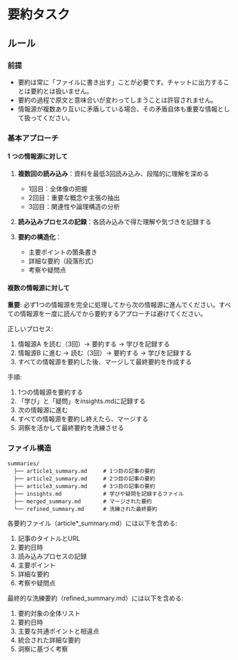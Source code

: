 # 要約タスク

## ルール

### 前提

- 要約は常に「ファイルに書き出す」ことが必要です。チャットに出力することは要約とは扱いません。
- 要約の過程で原文と意味合いが変わってしまうことは許容されません。
- 情報源が複数あり互いに矛盾している場合、その矛盾自体も重要な情報として扱ってください。

### 基本アプローチ

#### 1 つの情報源に対して

1. **複数回の読み込み**：資料を最低3回読み込み、段階的に理解を深める
   - 1回目：全体像の把握
   - 2回目：重要な概念や主張の抽出
   - 3回目：関連性や論理構造の分析

2. **読み込みプロセスの記録**：各読み込みで得た理解や気づきを記録する

3. **要約の構造化**：
   - 主要ポイントの箇条書き
   - 詳細な要約（段落形式）
   - 考察や疑問点

#### 複数の情報源に対して

**重要**: 必ず1つの情報源を完全に処理してから次の情報源に進んでください。すべての情報源を一度に読んでから要約するアプローチは避けてください。

正しいプロセス:
1. 情報源A を読む（3回）→ 要約する → 学びを記録する
2. 情報源B に進む → 読む（3回）→ 要約する → 学びを記録する
3. すべての情報源を要約した後、マージして最終要約を作成する

手順:
1. 1つの情報源を要約する
2. 「学び」と「疑問」をinsights.mdに記録する
3. 次の情報源に進む
4. すべての情報源を要約し終えたら、マージする
5. 洞察を活かして最終要約を洗練させる

### ファイル構造

```
summaries/
  ├── article1_summary.md     # 1つ目の記事の要約
  ├── article2_summary.md     # 2つ目の記事の要約
  ├── article3_summary.md     # 3つ目の記事の要約
  ├── insights.md             # 学びや疑問を記録するファイル
  ├── merged_summary.md       # マージされた要約
  └── refined_summary.md      # 洗練された最終要約
```

各要約ファイル（article*_summary.md）には以下を含める:
1. 記事のタイトルとURL
2. 要約日時
3. 読み込みプロセスの記録
4. 主要ポイント
5. 詳細な要約
6. 考察や疑問点

最終的な洗練要約（refined_summary.md）には以下を含める:
1. 要約対象の全体リスト
2. 要約日時
3. 主要な共通ポイントと相違点
4. 統合された詳細な要約
5. 洞察に基づく考察
